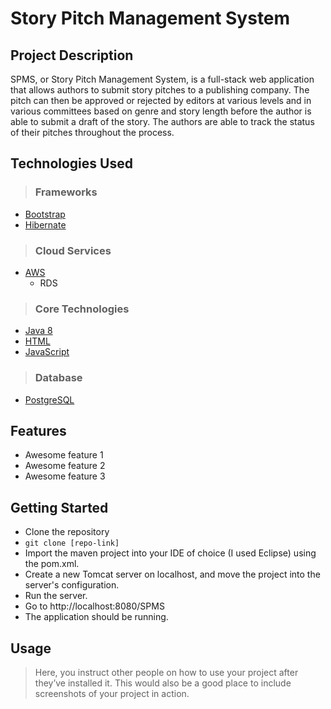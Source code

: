 # Story Pitch Management System

## Project Description

SPMS, or Story Pitch Management System, is a full-stack web application that allows authors to submit story pitches to a publishing company. The pitch can then be approved or rejected by editors at various levels and in various committees based on genre and story length before the author is able to submit a draft of the story. The authors are able to track the status of their pitches throughout the process.

## Technologies Used

> ### Frameworks
> 
- [Bootstrap](https://getbootstrap.com/)
- [Hibernate](https://hibernate.org/orm/documentation/5.4/)

> ### Cloud Services

- [AWS](https://aws.amazon.com/)
  - RDS

> ### Core Technologies

- [Java 8](https://docs.oracle.com/javase/8/docs/)
- [HTML](https://developer.mozilla.org/en-US/docs/Web/HTML)
- [JavaScript](https://devdocs.io/javascript/)

> ### Database

- [PostgreSQL](https://www.postgresql.org/docs/)

## Features

* Awesome feature 1
* Awesome feature 2
* Awesome feature 3

## Getting Started

- Clone the repository
- `git clone [repo-link]`
- Import the maven project into your IDE of choice (I used Eclipse) using the pom.xml. 
- Create a new Tomcat server on localhost, and move the project into the server's configuration.
- Run the server.
- Go to http://localhost:8080/SPMS
- The application should be running.

## Usage

> Here, you instruct other people on how to use your project after they’ve installed it. This would also be a good place to include screenshots of your project in action.
